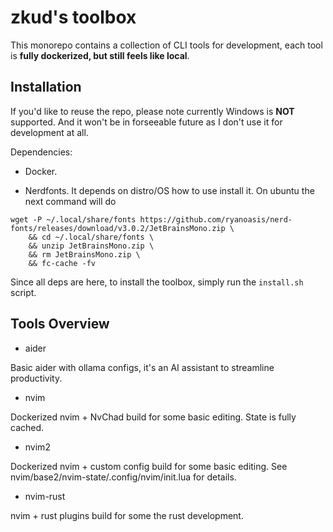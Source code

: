# zkud's toolbox

This monorepo contains a collection of CLI tools for development, each tool is **fully dockerized, but still feels like local**.

## Installation

If you'd like to reuse the repo, please note currently Windows is **NOT** supported. And it won't be in forseeable future as I don't use it for development at all.

Dependencies:

- Docker.

- Nerdfonts. It depends on distro/OS how to use install it. On ubuntu the next command will do

```
wget -P ~/.local/share/fonts https://github.com/ryanoasis/nerd-fonts/releases/download/v3.0.2/JetBrainsMono.zip \
    && cd ~/.local/share/fonts \
    && unzip JetBrainsMono.zip \
    && rm JetBrainsMono.zip \
    && fc-cache -fv
```

Since all deps are here, to install the toolbox, simply run the `install.sh` script.

## Tools Overview

- aider

Basic aider with ollama configs, it's an AI assistant to streamline productivity.

- nvim

Dockerized nvim + NvChad build for some basic editing. State is fully cached.

- nvim2

Dockerized nvim + custom config build for some basic editing. See nvim/base2/nvim-state/.config/nvim/init.lua for details.

- nvim-rust

nvim + rust plugins build for some the rust development.
